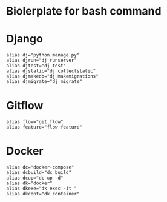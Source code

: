 # Biolerplate for bash command 
# Django
```shell
alias dj="python manage.py"
alias djrun="dj runserver"
alias djtest="dj test"
alias djstatic="dj collectstatic"
alias djmakedb="dj makemigrations"
alias djmigrate="dj migrate"
```

# Gitflow
```shell
alias flow="git flow"
alias feature="flow feature"
```

# Docker 
```shell
alias dc="docker-compose"
alias dcbuild="dc build"
alias dcup="dc up -d"
alias dk="docker"
alias dkexe="dk exec -it "
alias dkcont="dk container"
```